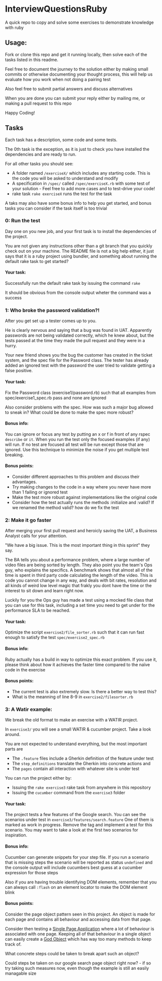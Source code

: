 # InterviewQuestionsRuby
A quick repo to copy and solve some exercises to demonstrate knowledge with ruby

## Usage:
Fork or clone this repo and get it running locally, then solve each of the tasks
listed in this readme.

Feel free to document the journey to the solution either by making small
commits or otherwise documenting your thought process, this will help us
evaluate how you work when not doing a pairing test

Also feel free to submit partial answers and discuss alternatives

When you are done you can submit your reply either by mailing me, or making
a pull request to this repo

Happy Coding!

## Tasks
Each task has a description, some code and some tests.

The 0th task is the exception, as it is just to check you have installed the
dependencies and are ready to run.

For all other tasks you should see:
 * A folder named `/exerciseX/` which includes any starting code.
   This is the code you will be asked to understand and modify
 * A specification in `/spec/` called `/spec/exerciseX.rb` with some test of your
   solution - Feel free to add more cases and to test-drive your code!
 * rake task `rake exerciseX` runs the test for the task

A taks may also have some bonus info to help you get started, and bonus tasks
you can consider if the task itself is too trivial

### 0: Run the test
Day one on you new job, and your first task is to install the dependencies of
the project.

You are not given any instructions other than a git branch that you quickly
check out on your machine. The README file is not a big help either, it just
says that it is a ruby project using bundler, and something about running the
default rake task to get started?

#### Your task:
Successfully run the default rake task by issuing the command `rake`

It should be obvious from the console output wheter the command was a success

### 1: Who broke the password validation?!
After you get set up a tester comes up to you.

He is clearly nervous and saying that a bug was found in UAT.
Apparently passwords are not being validated correctly, which he knew about,
but the tests passed at the time they made the pull request and they were in
a hurry.

Your new friend shows you the bug the customer has created in the ticket system,
and the spec file for the Password class. The tester has already added an
ignored test with the password the user tried to validate getting a false
positive.

#### Your task:
Fix the Password class (exercise1/password.rb) such that all examples from
spec/exercise1\_spec.rb pass and none are ignored

Also consider problems with the spec. How was such a major bug allowed to
sneak in? What could be done to make the spec more robust?

#### Bonus info:
You can ignore or focus any test by putting an x or f in front of any rspec
`describe` or `it`. When you run the test only the focused examples (if any)
will run. If no test are focused all test will be run except those that are
ignored. Use this technique to minimize the noise if you get multiple test
breaking.

#### Bonus points:
 * Consider different approaches to this problem and discuss their advantages.
 * Try making changes to the code in a way where you never have more than 1
   failing or ignored test
 * Make the test more robust against implementations like the original code
 * Consider how the test actually runs the methods :initialize and :valid?
   If we renamed the method valid? how do we fix the test

### 2: Make it go faster
After merging your first pull request and heroicly saving the UAT, a Business
Analyst calls for your attention.

"We have a big issue. This is the most important thing in this sprint" they say.

The BA tells you about a performance problem, where a large number of video
files are being sorted by length. They also point you the team's Ops guy, who
explains the specifics. A benchmark shows that almost all of the time
is spent in third party code calculating the length of the video. This is code
you cannot change in any way, and deals with bit rates, resolution and all
kinds of weird low level magic that frakly you dont have the time or the
interest to sit down and learn right now.

Luckily for you the Ops guy has made a test using a mocked file class that you
can use for this task, including a set time you need to get under for the
performance SLA to be reached.

#### Your task:
Optimize the script `exercise2/file_sorter.rb`
such that it can run fast enough to satisfy the test `spec/exercise2_spec.rb`

#### Bonus info:
Ruby actually has a build in way to optimize this exact problem.
If you use it, please think about how it achieves the faster time compared to
the naïve code in the exercise

#### Bonus points:
 * The current test is also extremely slow. Is there a better way to test this?
 * What is the meanning of line 8-9 in `exercise2/filesorter.rb`

### 3: A Watir example:
We break the old format to make an exercise with a WATIR project.

In `exercise3/` you will see a small WATIR & cucumber project.
Take a look around.

You are not expected to understand everything, but the most important parts are
 * The `.feature` files include a Gherkin definition of the feature under test
 * The `step_definitions` translate the Gherkin into concrete actions and
 * The `pages` contain all interaction with whatever site is under test

You can run the project either by:
 * Issuing the `rake exercise3` rake task from anywhere in this repository
 * Issuing the `cucumber` command from the `exercise3` folder

#### Your task:
The project tests a few features of the Google search. You can see the scenarios
under test in `exercise3/features/search.feature`
One of them is marked as work in progress. Remove the tag and implement a test
for this scenario. You may want to take a look at the first two scenarios for
inspiration.

#### Bonus info:
Cucumber can generate snippets for your step file. If you run a scenario that
is missing steps the scenario will be reported as status `undefined` and
the console output will include cucumbers best guess at a cucumber expression
for those steps

Also if you are having trouble identifying DOM elements, remember that you
can always call `:flash` on an element locator to make the DOM element blink

#### Bonus points:
Consider the page object pattern seen in this project. An object is made for
each page and contains all behaviour and accessing data from that page.

Consider then testing a [Single Page Application](https://en.wikipedia.org/wiki/Single-page_application)
where a lot of behaviour is associated with one page. Keeping all of that
behaviour in a single object can easily create a [God Object](https://en.wikipedia.org/wiki/God_object)
which has way too many methods to keep track of.

What concrete steps could be taken to break apart such an object?

Could steps be taken on our google search page object right now? - if so try
taking such measures now, even though the example is still an easily managable
size
